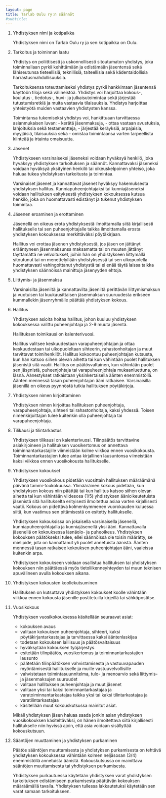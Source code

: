```yaml
---
layout: page
title: Tarlab Oulu ry:n säännöt
#subtitle: 
---
```

1. Yhdistyksen nimi ja kotipaikka

   Yhdistyksen nimi on Tarlab Oulu ry ja sen kotipaikka on Oulu.

2. Tarkoitus ja toiminnan laatu

   Yhdistys on poliittisesti ja uskonnollisesti sitoutumaton yhdistys, joka toiminnallaan pyrkii kehittämään ja edistämään jäsentensä sekä lähiseutunsa tieteellisiä, teknillisiä, taiteellisia sekä kädentaidollisia harrastusmahdollisuuksia.
   
   Tarkoituksensa toteuttamiseksi yhdistys pyrkii hankkimaan jäsentensä käyttöön tiloja sekä välineistöä. Yhdistys voi harjoittaa kokous-, koulutus-, tiedotus-, huvi- ja julkaisutoimintaa sekä järjestää tutustumisretkiä ja muita vastaavia tilaisuuksia. Yhdistys harjoittaa yhteistyötä muiden vastaavien yhdistysten kanssa.
   
   Toimintansa tukemiseksi yhdistys voi, hankittuaan tarvittaessa asianmukaisen luvan: - kerätä jäsenmaksuja, - ottaa vastaan avustuksia, lahjoituksia sekä testamentteja, - järjestää keräyksiä, arpajaisia, myyjäisiä, tilaisuuksia sekä - omistaa toimintaansa varten tarpeellista kiinteää ja irtainta omaisuutta.

3. Jäsenet

   Yhdistykseen varsinaiseksi jäseneksi voidaan hyväksyä henkilö, joka hyväksyy yhdistyksen tarkoituksen ja säännöt. Kannattavaksi jäseneksi voidaan hyväksyä yksityinen henkilö tai oikeuskelpoinen yhteisö, joka haluaa tukea yhdistyksen tarkoitusta ja toimintaa.
 
   Varsinaiset jäsenet ja kannattavat jäsenet hyväksyy hakemuksesta yhdistyksen hallitus. Kunniapuheenjohtajaksi tai kunniajäseneksi voidaan hallituksen esityksestä yhdistyksen kokouksessa kutsua henkilö, joka on huomattavasti edistänyt ja tukenut yhdistyksen toimintaa.

4. Jäsenen eroaminen ja erottaminen

   Jäsenellä on oikeus erota yhdistyksestä ilmoittamalla siitä kirjallisesti hallitukselle tai sen puheenjohtajalle taikka ilmoittamalla erosta yhdistyksen kokouksessa merkittäväksi pöytäkirjaan.
 
   Hallitus voi erottaa jäsenen yhdistyksestä, jos jäsen on jättänyt erääntyneen jäsenmaksunsa maksamatta tai on muuten jättänyt täyttämättä ne velvoitukset, joihin hän on yhdistykseen liittymällä sitoutunut tai on menettelyllään yhdistyksessä tai sen ulkopuolella huomattavasti vahingoittanut yhdistystä tai ei enää täytä laissa taikka yhdistyksen säännöissä mainittuja jäsenyyden ehtoja.

5. Liittymis- ja jäsenmaksu

   Varsinaisilta jäseniltä ja kannattavilta jäseniltä perittävän liittymismaksun ja vuotuisen tai kuukausittaisen jäsenmaksun suuruudesta erikseen kummallekin jäsenryhmälle päättää yhdistyksen kokous.

6. Hallitus

   Yhdistyksen asioita hoitaa hallitus, johon kuuluu yhdistyksen kokouksessa valittu puheenjohtaja ja 2-9 muuta jäsentä.
 
   Hallituksen toimikausi on kalenterivuosi.
 
   Hallitus valitsee keskuudestaan varapuheenjohtajan ja ottaa keskuudestaan tai ulkopuoleltaan sihteerin, rahastonhoitajan ja muut tarvittavat toimihenkilöt. Hallitus kokoontuu puheenjohtajan kutsusta, kun hän katsoo siihen olevan aihetta tai kun vähintään puolet hallituksen jäsenistä sitä vaatii. Hallitus on päätösvaltainen, kun vähintään puolet sen jäsenistä, puheenjohtaja tai varapuheenjohtaja mukaanluettuna, on läsnä. Äänestykset ratkaistaan yksinkertaisella äänten enemmistöllä. Äänten mennessä tasan puheenjohtajan ääni ratkaisee. Varsinaisilla jäsenillä on oikeus pyynnöstä tutkia hallituksen pöytäkirjoja.

7. Yhdistyksen nimen kirjoittaminen

   Yhdistyksen nimen kirjoittaa hallituksen puheenjohtaja, varapuheenjohtaja, sihteeri tai rahastonhoitaja, kaksi yhdessä. Toisen nimenkirjoittajan tulee kuitenkin olla puheenjohtaja tai varapuheenjohtaja.

8. Tilikausi ja tilintarkastus

   Yhdistyksen tilikausi on kalenterivuosi. Tilinpäätös tarvittavine asiakirjoineen ja hallituksen vuosikertomus on annettava toiminnantarkastajille viimeistään kolme viikkoa ennen vuosikokousta. Toiminnantarkastajien tulee antaa kirjallinen lausuntonsa viimeistään kaksi viikkoa ennen vuosikokousta hallitukselle.

9. Yhdistyksen kokoukset

   Yhdistyksen vuosikokous pidetään vuosittain hallituksen määräämänä päivänä tammi-toukokuussa. Ylimääräinen kokous pidetään, kun yhdistyksen kokous niin päättää tai kun hallitus katsoo siihen olevan aihetta tai kun vähintään viidesosa (1/5) yhdistyksen äänioikeutetuista jäsenistä sitä hallitukselta erityisesti ilmoitettua asiaa varten kirjallisesti vaatii. Kokous on pidettävä kolmenkymmenen vuorokauden kuluessa siitä, kun vaatimus sen pitämisestä on esitetty hallitukselle.
 
   Yhdistyksen kokouksissa on jokaisella varsinaisella jäsenellä, kunniapuheenjohtajalla ja kunniajäsenellä yksi ääni. Kannattavalla jäsenellä on kokouksessa läsnäolo- ja puheoikeus. Yhdistyksen kokouksen päätökseksi tulee, ellei säännöissä ole toisin määrätty, se mielipide, jota on kannattanut yli puolet annetuista äänistä. Äänten mennessä tasan ratkaisee kokouksen puheenjohtajan ääni, vaaleissa kuitenkin arpa.
 
   Yhdistyksen kokoukseen voidaan osallistua hallituksen tai yhdistyksen kokouksen niin päättäessä myös tietoliikenneyhteyden tai muun teknisen apuvälineen avulla kokouksen aikana.

10. Yhdistyksen kokousten koollekutsuminen

    Hallituksen on kutsuttava yhdistyksen kokoukset koolle vähintään viikkoa ennen kokousta jäsenille postitetuilla kirjeillä tai sähköpostitse.

11. Vuosikokous

    Yhdistyksen vuosikokouksessa käsitellään seuraavat asiat:

    * kokouksen avaus
    * valitaan kokouksen puheenjohtaja, sihteeri, kaksi pöytäkirjantarkastajaa ja tarvittaessa kaksi ääntenlaskijaa
    * todetaan kokouksen laillisuus ja päätösvaltaisuus
    * hyväksytään kokouksen työjärjestys
    * esitetään tilinpäätös, vuosikertomus ja toiminnantarkastajien lausunto
    * päätetään tilinpäätöksen vahvistamisesta ja vastuuvapauden myöntämisestä hallitukselle ja muille vastuuvelvollisille
    * vahvistetaan toimintasuunnitelma, tulo- ja menoarvio sekä liittymis- ja jäsenmaksujen suuruudet
    * valitaan hallituksen puheenjohtaja ja muut jäsenet
    * valitaan yksi tai kaksi toiminnantarkastajaa ja varatoiminnantarkastajaa taikka yksi tai kaksi tilintarkastajaa ja varatilintarkastajaa
    * käsitellään muut kokouskutsussa mainitut asiat. 

    Mikäli yhdistyksen jäsen haluaa saada jonkin asian yhdistyksen vuosikokouksen käsiteltäväksi, on hänen ilmoitettava siitä kirjallisesti hallitukselle niin hyvissä ajoin, että asia voidaan sisällyttää kokouskutsuun.

12. Sääntöjen muuttaminen ja yhdistyksen purkaminen

    Päätös sääntöjen muuttamisesta ja yhdistyksen purkamisesta on tehtävä yhdistyksen kokouksessa vähintään kolmen neljäsosan (3/4) enemmistöllä annetuista äänistä. Kokouskutsussa on mainittava sääntöjen muuttamisesta tai yhdistyksen purkamisesta.

    Yhdistyksen purkautuessa käytetään yhdistyksen varat yhdistyksen tarkoituksen edistämiseen purkamisesta päättävän kokouksen määräämällä tavalla. Yhdistyksen tullessa lakkautetuksi käytetään sen varat samaan tarkoitukseen. 
